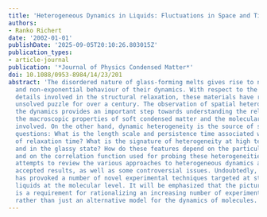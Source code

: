 ```yaml
---
title: 'Heterogeneous Dynamics in Liquids: Fluctuations in Space and Time'
authors:
- Ranko Richert
date: '2002-01-01'
publishDate: '2025-09-05T20:10:26.803015Z'
publication_types:
- article-journal
publication: '*Journal of Physics Condensed Matter*'
doi: 10.1088/0953-8984/14/23/201
abstract: 'The disordered nature of glass-forming melts gives rise to non-Arrhenius
  and non-exponential behaviour of their dynamics. With respect to the microscopic
  details involved in the structural relaxation, these materials have remained an
  unsolved puzzle for over a century. The observation of spatial heterogeneity regarding
  the dynamics provides an important step towards understanding the relation between
  the macroscopic properties of soft condensed matter and the molecular mechanisms
  involved. On the other hand, dynamic heterogeneity is the source of several new
  questions: What is the length scale and persistence time associated with such clusters
  of relaxation time? What is the signature of heterogeneity at high temperatures
  and in the glassy state? How do these features depend on the particular material
  and on the correlation function used for probing these heterogeneities? This work
  attempts to review the various approaches to heterogeneous dynamics and the generally
  accepted results, as well as some controversial issues. Undoubtedly, heterogeneity
  has provoked a number of novel experimental techniques targeted at studying glass-forming
  liquids at the molecular level. It will be emphasized that the picture of heterogeneity
  is a requirement for rationalizing an increasing number of experimental observations
  rather than just an alternative model for the dynamics of molecules.'
---
```

